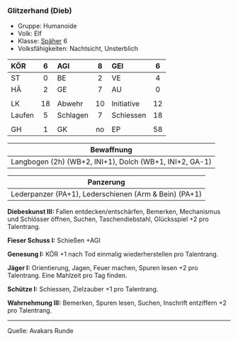### Glitzerhand (Dieb)

- Gruppe: Humanoide
- Volk: Elf
- Klasse: [Späher](../../grw/charaktere-klasse-spaeher.md) 6
- Volksfähigkeiten: Nachtsicht, Unsterblich

| KÖR    |  6  | AGI      |  8  | GEI        |  6  |
| :----- | :-: | :------- | :-: | :--------- | :-: |
| ST     |  0  | BE       |  2  | VE         |  4  |
| HÄ     |  2  | GE       |  7  | AU         |  0  |
|        |     |          |     |            |     |
| LK     | 18  | Abwehr   | 10  | Initiative | 12  |
| Laufen |  5  | Schlagen |  7  | Schiessen  | 18  |
|        |     |          |     |            |     |
| GH     |  1  | GK       | no  | EP         | 58  |

|                       Bewaffnung                        |
| :-----------------------------------------------------: |
| Langbogen (2h) (WB+2, INI+1), Dolch (WB+1, INI+2, GA-1) |

|                       Panzerung                       |
| :---------------------------------------------------: |
| Lederpanzer (PA+1), Lederschienen (Arm & Bein) (PA+1) |

**Diebeskunst III:** Fallen entdecken/entschärfen, Bemerken, Mechanismus und Schlösser öffnen, Suchen, Taschendiebstahl, Glücksspiel +2 pro Talentrang.

**Fieser Schuss I:** Schießen +AGI

**Genesung I:** KÖR +1 nach Tod einmalig wiederherstellen pro Talentrang.

**Jäger I:** Orientierung, Jagen, Feuer machen, Spuren lesen +2 pro Talentrang. Eine Mahlzeit pro Tag finden.

**Schütze I:** Schiessen, Zielzauber +1 pro Talentrang.

**Wahrnehmung III:** Bemerken, Spuren lesen, Suchen, Inschrift entziffern +2 pro Talentrang.

---

Quelle: Avakars Runde
